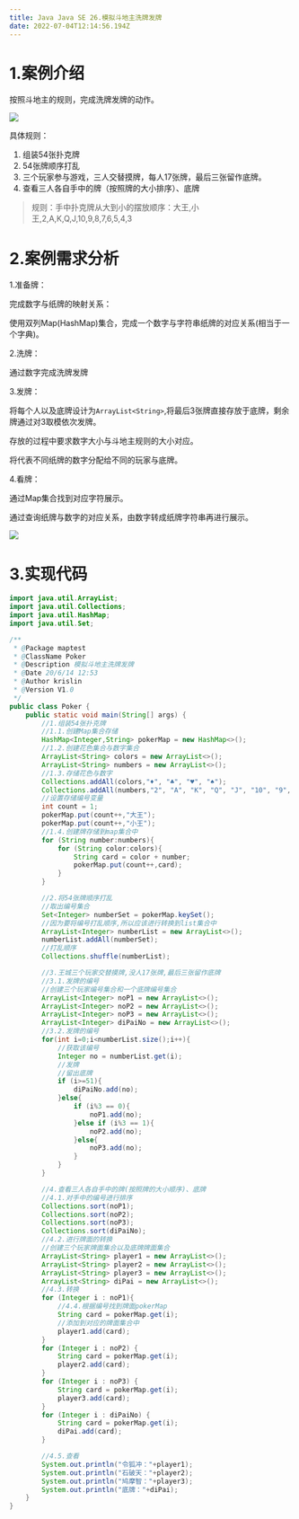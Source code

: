 ```yaml
---
title: Java Java SE 26.模拟斗地主洗牌发牌
date: 2022-07-04T12:14:56.194Z
---
```

# 1.案例介绍

按照斗地主的规则，完成洗牌发牌的动作。

![](https://gitee.com/krislin_zhao/IMGcloud/raw/master/img/20200614142936.png)

具体规则：

1. 组装54张扑克牌
2. 54张牌顺序打乱
3. 三个玩家参与游戏，三人交替摸牌，每人17张牌，最后三张留作底牌。
4. 查看三人各自手中的牌（按照牌的大小排序）、底牌

> 规则：手中扑克牌从大到小的摆放顺序：大王,小王,2,A,K,Q,J,10,9,8,7,6,5,4,3

# 2.案例需求分析

1.准备牌：

完成数字与纸牌的映射关系：

使用双列Map(HashMap)集合，完成一个数字与字符串纸牌的对应关系(相当于一个字典)。

2.洗牌：

通过数字完成洗牌发牌

3.发牌：

将每个人以及底牌设计为`ArrayList<String>`,将最后3张牌直接存放于底牌，剩余牌通过对3取模依次发牌。

存放的过程中要求数字大小与斗地主规则的大小对应。

将代表不同纸牌的数字分配给不同的玩家与底牌。

4.看牌：

通过Map集合找到对应字符展示。

通过查询纸牌与数字的对应关系，由数字转成纸牌字符串再进行展示。

![](https://gitee.com/krislin_zhao/IMGcloud/raw/master/img/20200614142952.png)

# 3.实现代码

```java
import java.util.ArrayList;
import java.util.Collections;
import java.util.HashMap;
import java.util.Set;

/**
 * @Package maptest
 * @ClassName Poker
 * @Description 模拟斗地主洗牌发牌
 * @Date 20/6/14 12:53
 * @Author krislin
 * @Version V1.0
 */
public class Poker {
    public static void main(String[] args) {
        //1.组装54张扑克牌
        //1.1.创建Map集合存储
        HashMap<Integer,String> pokerMap = new HashMap<>();
        //1.2.创建花色集合与数字集合
        ArrayList<String> colors = new ArrayList<>();
        ArrayList<String> numbers = new ArrayList<>();
        //1.3.存储花色与数字
        Collections.addAll(colors,"♦", "♣", "♥", "♠");
        Collections.addAll(numbers,"2", "A", "K", "Q", "J", "10", "9", "8", "7", "6", "5", "4", "3");
        //设置存储编号变量
        int count = 1;
        pokerMap.put(count++,"大王");
        pokerMap.put(count++,"小王");
        //1.4.创建牌存储到map集合中
        for (String number:numbers){
            for (String color:colors){
                String card = color + number;
                pokerMap.put(count++,card);
            }
        }

        //2.将54张牌顺序打乱
        //取出编号集合
        Set<Integer> numberSet = pokerMap.keySet();
        //因为要将编号打乱顺序,所以应该进行转换到list集合中
        ArrayList<Integer> numberList = new ArrayList<>();
        numberList.addAll(numberSet);
        //打乱顺序
        Collections.shuffle(numberList);

        //3.王城三个玩家交替摸牌,没人17张牌,最后三张留作底牌
        //3.1.发牌的编号
        //创建三个玩家编号集合和一个底牌编号集合
        ArrayList<Integer> noP1 = new ArrayList<>();
        ArrayList<Integer> noP2 = new ArrayList<>();
        ArrayList<Integer> noP3 = new ArrayList<>();
        ArrayList<Integer> diPaiNo = new ArrayList<>();
        //3.2.发牌的编号
        for(int i=0;i<numberList.size();i++){
            //获取该编号
            Integer no = numberList.get(i);
            //发牌
            //留出底牌
            if (i>=51){
                diPaiNo.add(no);
            }else{
                if (i%3 == 0){
                    noP1.add(no);
                }else if (i%3 == 1){
                    noP2.add(no);
                }else{
                    noP3.add(no);
                }
            }
        }

        //4.查看三人各自手中的牌(按照牌的大小顺序)、底牌
        //4.1.对手中的编号进行排序
        Collections.sort(noP1);
        Collections.sort(noP2);
        Collections.sort(noP3);
        Collections.sort(diPaiNo);
        //4.2.进行牌面的转换
        //创建三个玩家牌面集合以及底牌牌面集合
        ArrayList<String> player1 = new ArrayList<>();
        ArrayList<String> player2 = new ArrayList<>();
        ArrayList<String> player3 = new ArrayList<>();
        ArrayList<String> diPai = new ArrayList<>();
        //4.3.转换
        for (Integer i : noP1){
            //4.4.根据编号找到牌面pokerMap
            String card = pokerMap.get(i);
            //添加到对应的牌面集合中
            player1.add(card);
        }
        for (Integer i : noP2) {
            String card = pokerMap.get(i);
            player2.add(card);
        }
        for (Integer i : noP3) {
            String card = pokerMap.get(i);
            player3.add(card);
        }
        for (Integer i : diPaiNo) {
            String card = pokerMap.get(i);
            diPai.add(card);
        }

        //4.5.查看
        System.out.println("令狐冲："+player1);
        System.out.println("石破天："+player2);
        System.out.println("鸠摩智："+player3);
        System.out.println("底牌："+diPai);
    }
}
```

